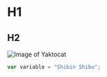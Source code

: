 # H1
## H2
![Image of Yaktocat](https://octodex.github.com/images/yaktocat.png)
``` javascript
var variable = "Shibin Shibu";
```
